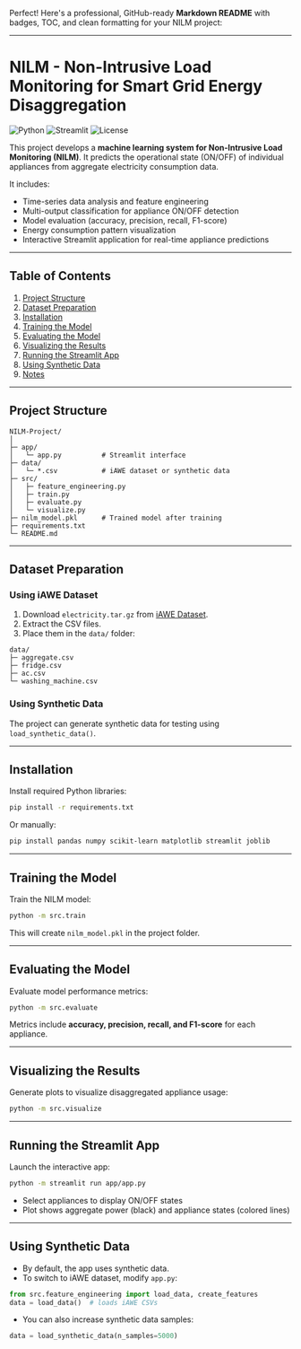 Perfect! Here's a professional, GitHub-ready **Markdown README** with badges, TOC, and clean formatting for your NILM project:

---

# NILM - Non-Intrusive Load Monitoring for Smart Grid Energy Disaggregation

![Python](https://img.shields.io/badge/Python-3.7%2B-blue) ![Streamlit](https://img.shields.io/badge/Streamlit-Interactive-green) ![License](https://img.shields.io/badge/License-MIT-lightgrey)

This project develops a **machine learning system for Non-Intrusive Load Monitoring (NILM)**. It predicts the operational state (ON/OFF) of individual appliances from aggregate electricity consumption data.

It includes:

* Time-series data analysis and feature engineering
* Multi-output classification for appliance ON/OFF detection
* Model evaluation (accuracy, precision, recall, F1-score)
* Energy consumption pattern visualization
* Interactive Streamlit application for real-time appliance predictions

---

## Table of Contents

1. [Project Structure](#project-structure)
2. [Dataset Preparation](#dataset-preparation)
3. [Installation](#installation)
4. [Training the Model](#training-the-model)
5. [Evaluating the Model](#evaluating-the-model)
6. [Visualizing the Results](#visualizing-the-results)
7. [Running the Streamlit App](#running-the-streamlit-app)
8. [Using Synthetic Data](#using-synthetic-data)
9. [Notes](#notes)

---

## Project Structure

```
NILM-Project/
│
├─ app/                
│   └─ app.py          # Streamlit interface
├─ data/               
│   └─ *.csv           # iAWE dataset or synthetic data
├─ src/                
│   ├─ feature_engineering.py
│   ├─ train.py
│   ├─ evaluate.py
│   └─ visualize.py
├─ nilm_model.pkl      # Trained model after training
├─ requirements.txt
└─ README.md
```

---

## Dataset Preparation

### Using iAWE Dataset

1. Download `electricity.tar.gz` from [iAWE Dataset](http://i-awe.org/).
2. Extract the CSV files.
3. Place them in the `data/` folder:

```
data/
├─ aggregate.csv
├─ fridge.csv
├─ ac.csv
└─ washing_machine.csv
```

### Using Synthetic Data

The project can generate synthetic data for testing using `load_synthetic_data()`.

---

## Installation

Install required Python libraries:

```bash
pip install -r requirements.txt
```

Or manually:

```bash
pip install pandas numpy scikit-learn matplotlib streamlit joblib
```

---

## Training the Model

Train the NILM model:

```bash
python -m src.train
```

This will create `nilm_model.pkl` in the project folder.

---

## Evaluating the Model

Evaluate model performance metrics:

```bash
python -m src.evaluate
```

Metrics include **accuracy, precision, recall, and F1-score** for each appliance.

---

## Visualizing the Results

Generate plots to visualize disaggregated appliance usage:

```bash
python -m src.visualize
```

---

## Running the Streamlit App

Launch the interactive app:

```bash
python -m streamlit run app/app.py
```

* Select appliances to display ON/OFF states
* Plot shows aggregate power (black) and appliance states (colored lines)

---

## Using Synthetic Data

* By default, the app uses synthetic data.
* To switch to iAWE dataset, modify `app.py`:

```python
from src.feature_engineering import load_data, create_features
data = load_data()  # loads iAWE CSVs
```

* You can also increase synthetic data samples:

```python
data = load_synthetic_data(n_samples=5000)
```

